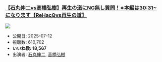 ### [【石丸伸二vs高橋弘樹】再生の道にNG無し質問！※本編は30:31~になります【ReHacQvs再生の道】](https://www.youtube.com/watch?v=KihRlwlSPCI)
[![](https://img.youtube.com/vi/KihRlwlSPCI/sddefault.jpg)](https://www.youtube.com/watch?v=KihRlwlSPCI)
-   公開日: 2025-07-12
-   視聴数: 610,702
-   **いいね数: 18,567**
-   出演者: [石丸伸二](/rehacq_fan/people/石丸伸二 "wikilink"), [高橋弘樹](/rehacq_fan/people/高橋弘樹 "wikilink")
